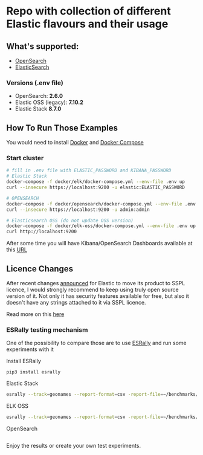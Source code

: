 # Repo with collection of different Elastic flavours and their usage

## What's supported:

- [OpenSearch](https://opensearch.org)
- [ElasticSearch](https://www.elastic.co)

### Versions (.env file)
- OpenSearch: **2.6.0**
- Elastic OSS (legacy): **7.10.2**
- Elastic Stack **8.7.0**


## How To Run Those Examples

You would need to install [Docker](https://docs.docker.com/install/) and [Docker Compose](https://docs.docker.com/compose/install/)

### Start cluster 

```sh
# fill in .env file with ELASTIC_PASSWORD and KIBANA_PASSWORD
# Elastic Stack
docker-compose -f docker/elk/docker-compose.yml --env-file .env up
curl --insecure https://localhost:9200 -u elastic:ELASTIC_PASSWORD

# OPENSEARCH
docker-compose -f docker/opensearch/docker-compose.yml --env-file .env up
curl --insecure https://localhost:9200 -u admin:admin

# Elasticsearch OSS (do not update OSS version)
docker-compose -f docker/elk-oss/docker-compose.yml --env-file .env up
curl http://localhost:9200 

```

After some time you will have Kibana/OpenSearch Dashboards available at this [URL](http://localhost:5601/)

## Licence Changes

After recent changes [announced](https://www.elastic.co/blog/licensing-change) for Elastic to move its product to SSPL licence, I would strongly recommend to keep using truly open source version of it.
Not only it has security features available for free, but also it doesn't have any strings attached to it via SSPL licence.

Read more on this [here](https://anonymoushash.vmbrasseur.com/2021/01/14/elasticsearch-and-kibana-are-now-business-risks)

### ESRally testing mechanism

One of the possibility to compare those are to use [ESRally](https://github.com/elastic/rally) and run some experiments with it

Install ESRally
```
pip3 install esrally
```

Elastic Stack
```sh
esrally --track=geonames --report-format=csv -report-file=~/benchmarks/result.csv --target-hosts=http://localhost:9200,http://localhost:9201 --pipeline=benchmark-only --client-options="use_ssl:false,basic_auth_user:'admin',basic_auth_password:'admin'"
```

ELK OSS
```sh
esrally --track=geonames --report-format=csv -report-file=~/benchmarks/result.csv --target-hosts=http://localhost:9200,http://localhost:9201 --pipeline=benchmark-only
```

OpenSearch
```sh

```

Enjoy the results or create your own test experiments.
